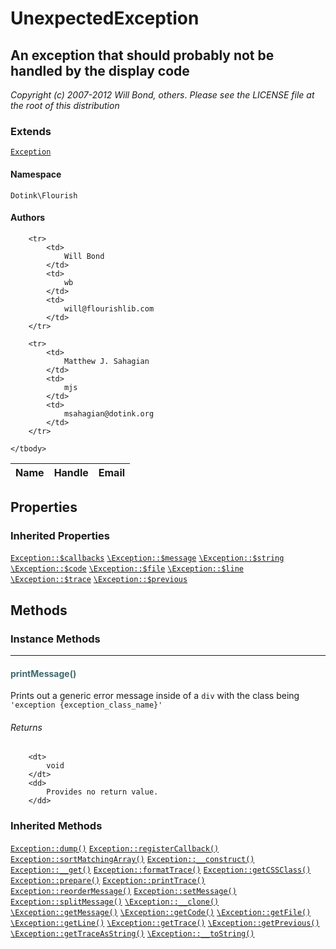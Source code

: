 # UnexpectedException
## An exception that should probably not be handled by the display code

_Copyright (c) 2007-2012 Will Bond, others_.
_Please see the LICENSE file at the root of this distribution_

### Extends

[`Exception`](./Exception.md)

#### Namespace

`Dotink\Flourish`

#### Authors

<table>
	<thead>
		<th>Name</th>
		<th>Handle</th>
		<th>Email</th>
	</thead>
	<tbody>
	
		<tr>
			<td>
				Will Bond
			</td>
			<td>
				wb
			</td>
			<td>
				will@flourishlib.com
			</td>
		</tr>
	
		<tr>
			<td>
				Matthew J. Sahagian
			</td>
			<td>
				mjs
			</td>
			<td>
				msahagian@dotink.org
			</td>
		</tr>
	
	</tbody>
</table>

## Properties

### Inherited Properties

[`Exception::$callbacks`](./Exception.md#callbacks) [`\Exception::$message`](http://www.php.net/class.exception.php#message) [`\Exception::$string`](http://www.php.net/class.exception.php#string) [`\Exception::$code`](http://www.php.net/class.exception.php#code) [`\Exception::$file`](http://www.php.net/class.exception.php#file) [`\Exception::$line`](http://www.php.net/class.exception.php#line) [`\Exception::$trace`](http://www.php.net/class.exception.php#trace) [`\Exception::$previous`](http://www.php.net/class.exception.php#previous) 

## Methods

### Instance Methods
<hr />

#### <span style="color:#3e6a6e;">printMessage()</span>

Prints out a generic error message inside of a `div` with the class being
`'exception {exception_class_name}'`

###### Returns

<dl>
	
		<dt>
			void
		</dt>
		<dd>
			Provides no return value.
		</dd>
	
</dl>




### Inherited Methods

[`Exception::dump()`](./Exception.md#dump) [`Exception::registerCallback()`](./Exception.md#registerCallback) [`Exception::sortMatchingArray()`](./Exception.md#sortMatchingArray) [`Exception::__construct()`](./Exception.md#__construct) [`Exception::__get()`](./Exception.md#__get) [`Exception::formatTrace()`](./Exception.md#formatTrace) [`Exception::getCSSClass()`](./Exception.md#getCSSClass) [`Exception::prepare()`](./Exception.md#prepare) [`Exception::printTrace()`](./Exception.md#printTrace) [`Exception::reorderMessage()`](./Exception.md#reorderMessage) [`Exception::setMessage()`](./Exception.md#setMessage) [`Exception::splitMessage()`](./Exception.md#splitMessage) [`\Exception::__clone()`](http://www.php.net/class.exception.php#__clone) [`\Exception::getMessage()`](http://www.php.net/class.exception.php#getMessage) [`\Exception::getCode()`](http://www.php.net/class.exception.php#getCode) [`\Exception::getFile()`](http://www.php.net/class.exception.php#getFile) [`\Exception::getLine()`](http://www.php.net/class.exception.php#getLine) [`\Exception::getTrace()`](http://www.php.net/class.exception.php#getTrace) [`\Exception::getPrevious()`](http://www.php.net/class.exception.php#getPrevious) [`\Exception::getTraceAsString()`](http://www.php.net/class.exception.php#getTraceAsString) [`\Exception::__toString()`](http://www.php.net/class.exception.php#__toString) 



